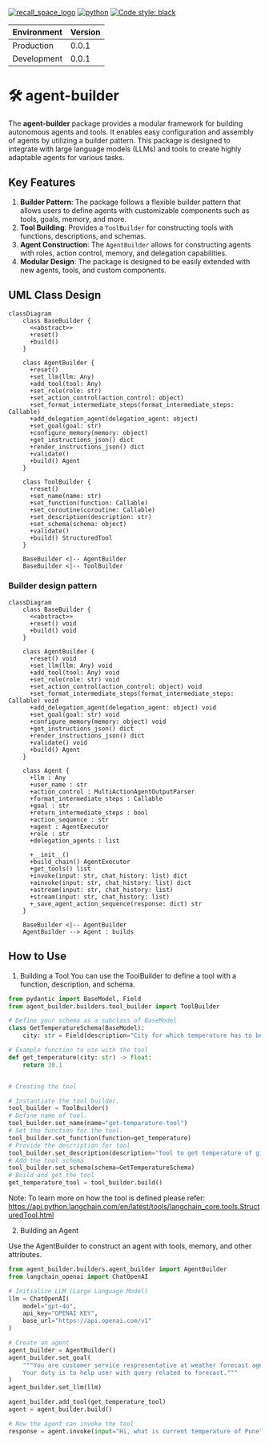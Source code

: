 [![recall_space_logo](logo.png)](https://recall.space/)
[![python](https://img.shields.io/badge/python-3.8%20%7C%203.9%20%7C%203.10-blue)](https://www.python.org/)
[![Code style: black](https://img.shields.io/badge/code%20style-black-000000.svg)](https://github.com/psf/black)

| Environment | Version |
| ----------- | ------- |
| Production  | 0.0.1   |
| Development | 0.0.1   |

# 🛠️ agent-builder

The **agent-builder** package provides a modular framework for building autonomous agents and tools. It enables easy configuration and assembly of agents by utilizing a builder pattern. This package is designed to integrate with large language models (LLMs) and tools to create highly adaptable agents for various tasks.

## Key Features

1. **Builder Pattern**: The package follows a flexible builder pattern that allows users to define agents with customizable components such as tools, goals, memory, and more.
2. **Tool Building**: Provides a `ToolBuilder` for constructing tools with functions, descriptions, and schemas.
3. **Agent Construction**: The `AgentBuilder` allows for constructing agents with roles, action control, memory, and delegation capabilities.
4. **Modular Design**: The package is designed to be easily extended with new agents, tools, and custom components.

## UML Class Design

```mermaid
classDiagram
    class BaseBuilder {
      <<abstract>>
      +reset()
      +build()
    }

    class AgentBuilder {
      +reset()
      +set_llm(llm: Any)
      +add_tool(tool: Any)
      +set_role(role: str)
      +set_action_control(action_control: object)
      +set_format_intermediate_steps(format_intermediate_steps: Callable)
      +add_delegation_agent(delegation_agent: object)
      +set_goal(goal: str)
      +configure_memory(memory: object)
      +get_instructions_json() dict
      +render_instructions_json() dict
      +validate()
      +build() Agent
    }

    class ToolBuilder {
      +reset()
      +set_name(name: str)
      +set_function(function: Callable)
      +set_coroutine(coroutine: Callable)
      +set_description(description: str)
      +set_schema(schema: object)
      +validate()
      +build() StructuredTool
    }

    BaseBuilder <|-- AgentBuilder
    BaseBuilder <|-- ToolBuilder

```
### Builder design pattern

```mermaid
classDiagram
    class BaseBuilder {
      <<abstract>>
      +reset() void
      +build() void
    }

    class AgentBuilder {
      +reset() void
      +set_llm(llm: Any) void
      +add_tool(tool: Any) void
      +set_role(role: str) void
      +set_action_control(action_control: object) void
      +set_format_intermediate_steps(format_intermediate_steps: Callable) void
      +add_delegation_agent(delegation_agent: object) void
      +set_goal(goal: str) void
      +configure_memory(memory: object) void
      +get_instructions_json() dict
      +render_instructions_json() dict
      +validate() void
      +build() Agent
    }

    class Agent {
      +llm : Any
      +user_name : str
      +action_control : MultiActionAgentOutputParser
      +format_intermediate_steps : Callable
      +goal : str
      +return_intermediate_steps : bool
      +action_sequence : str
      +agent : AgentExecutor
      +role : str
      +delegation_agents : list

      +__init__()
      +build_chain() AgentExecutor
      +get_tools() list
      +invoke(input: str, chat_history: list) dict
      +ainvoke(input: str, chat_history: list) dict
      +astream(input: str, chat_history: list)
      +stream(input: str, chat_history: list)
      +_save_agent_action_sequence(response: dict) str
    }

    BaseBuilder <|-- AgentBuilder
    AgentBuilder --> Agent : builds

```

## How to Use
1. Building a Tool
You can use the ToolBuilder to define a tool with a function, description, and schema.

```python
from pydantic import BaseModel, Field
from agent_builder.builders.tool_builder import ToolBuilder

# Define your schema as a subclass of BaseModel
class GetTemperatureSchema(BaseModel):
    city: str = Field(description="City for which temperature has to be checked.")

# Example function to use with the tool
def get_temperature(city: str) -> float:
    return 30.1


# Creating the tool

# Instantiate the tool builder.
tool_builder = ToolBuilder()
# Define name of tool.
tool_builder.set_name(name="get-temparature-tool")
# Set the function for the tool.
tool_builder.set_function(function=get_temperature)
# Provide the description for tool
tool_builder.set_description(description="Tool to get temperature of given city")
# Add the tool schema
tool_builder.set_schema(schema=GetTemperatureSchema)
# Build and get the tool
get_temperature_tool = tool_builder.build()
```

Note: To learn more on how the tool is defined please refer:
https://api.python.langchain.com/en/latest/tools/langchain_core.tools.StructuredTool.html

2. Building an Agent

Use the AgentBuilder to construct an agent with tools, memory, and other attributes.

```python
from agent_builder.builders.agent_builder import AgentBuilder
from langchain_openai import ChatOpenAI

# Initialize LLM (Large Language Model)
llm = ChatOpenAI(
    model="gpt-4o", 
    api_key="OPENAI KEY",
    base_url="https://api.openai.com/v1"
)

# Create an agent
agent_builder = AgentBuilder()
agent_builder.set_goal(
    """You are customer service respresentative at weather forecast agency. 
    Your duty is to help user with query related to forecast."""
)
agent_builder.set_llm(llm)

agent_builder.add_tool(get_temperature_tool)
agent = agent_builder.build()

# Now the agent can invoke the tool
response = agent.invoke(input="Hi, what is current temperature of Pune", chat_history=[])
```